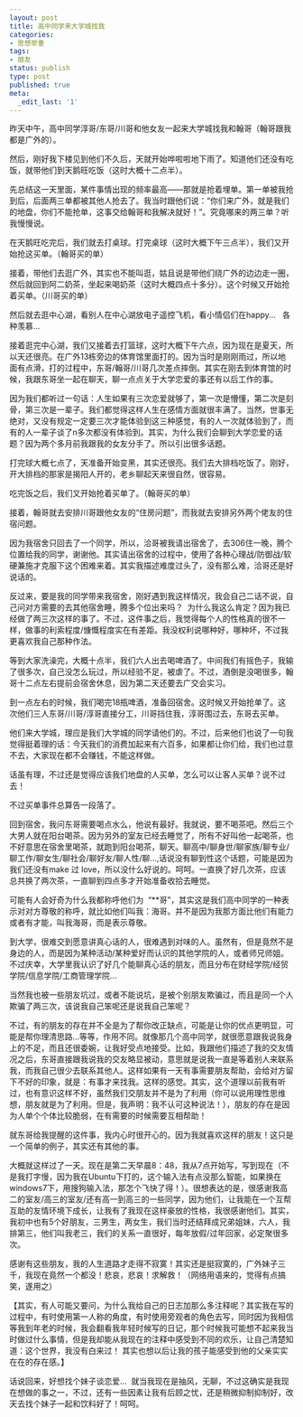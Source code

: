 ```yaml
---
layout: post
title: 高中同学来大学城找我
categories:
- 思想举重
tags:
- 朋友
status: publish
type: post
published: true
meta:
  _edit_last: '1'
---
```

昨天中午，高中同学淳哥/东哥/川哥和他女友一起来大学城找我和翰哥（翰哥跟我都是广外的）。

然后，刚好我下楼见到他们不久后，天就开始哗啦啦地下雨了。知道他们还没有吃饭，就带他们到天鹅旺吃饭（这时大概十二点半）。

先总结这一天里面，某件事情出现的频率最高——那就是抢着埋单。第一单被我抢到后，后面两三单都被其他人抢去了。我当时跟他们说：“你们来广外，就是我们的地盘，你们不能抢单，这事交给翰哥和我解决就好！”。究竟哪来的两三单？听我慢慢说。

在天鹅旺吃完后，我们就去打桌球。打完桌球（这时大概下午三点半），我们又开始抢这买单。（翰哥买的单）

接着，带他们去逛广外，其实也不能叫逛，姑且说是带他们绕广外的边边走一圈，然后就回到阿二奶茶，坐起来喝奶茶（这时大概四点十多分）。这个时候又开始抢着买单。（川哥买的单）

<!--more-->然后就去逛中心湖，看别人在中心湖放电子遥控飞机，看小情侣们在happy...   各种羡慕...

接着逛完中心湖，我们又接着去打篮球，这时大概下午六点，因为现在是夏天，所以天还很亮。在广外13栋旁边的体育馆里面打的。因为当时是刚刚雨过，所以地面有点滑，打的过程中，东哥/翰哥/川哥几次差点摔倒。其实在刚去到体育馆的时候，我跟东哥坐一起在聊天，聊一点点关于大学恋爱的事还有以后工作的事。

因为我们都听过一句话：人生如果有三次恋爱就够了，第一次是懵懂，第二次是刻骨，第三次是一辈子。我们都觉得这样人生在感情方面就很丰满了。当然，世事无绝对，又没有规定一定要三次才能体验到这三种感觉，有的人一次就体验到了，而有的人一辈子谈了n多次都没有体验到。其实，为什么我们会聊到大学恋爱的话题？因为两个多月前我跟我的女友分手了。所以引出很多话题。

打完球大概七点了，天准备开始变黑，其实还很亮。我们去大排档吃饭了。刚好，开大排档的那家是揭阳人开的，老乡聊起天来很自然，很容易。

吃完饭之后，我们又开始抢着买单了。（翰哥买的单）

接着，翰哥就去安排川哥跟他女友的“住房问题”，而我就去安排另外两个佬友的住宿问题。

因为我宿舍只回去了一个同学，所以，洽哥被我请出宿舍了，去306住一晚，腾个位置给我的同学，谢谢他。其实请出宿舍的过程中，使用了各种心理战/防御战/软硬兼施才克服下这个困难来着。其实我描述难度过头了，没有那么难，洽哥还是好说话的。

反过来，要是我的同学带来我宿舍，刚好遇到我这样情况，我会自己二话不说，自己问对方需要的去其他宿舍睡，腾多个位出来吗？  为什么我这么肯定？因为我已经做了两三次这样的事了。不过，这件事之后，我觉得每个人的性格真的很不一样，做事的利索程度/慷慨程度实在有差距。我没权利说哪种好，哪种坏，不过我更喜欢我自己那种作法。

等到大家洗澡完，大概十点半，我们六人出去喝啤酒了。中间我们有摇色子，我输了很多次，自己没怎么玩过，所以经验不足，被虐了。不过，酒倒是没喝很多，翰哥十二点左右提前会宿舍休息，因为第二天还要去广交会实习。

到一点左右的时候，我们喝完18瓶啤酒，准备回宿舍。这时候又开始抢单了。这次他们三人东哥/川哥/淳哥直接分工，川哥挡住我，淳哥围过去，东哥去买单。

他们来大学城，理应是我们大学城的同学请他们的。不过，后来他们也说了一句我觉得挺着理的话：今天我们的消费加起来有六百多，如果都让你们给，我们也过意不去，大家现在都不会赚钱，不能这样做。

话虽有理，不过还是觉得应该我们地盘的人买单，怎么可以让客人买单？说不过去！

不过买单事件总算告一段落了。

回到宿舍，我问东哥需要喝点水么，他说有最好。我就说，要不喝茶吧。然后三个大男人就在阳台喝茶。因为另外的室友已经去睡觉了，所有不好叫他一起喝茶，也不好意思在宿舍里喝茶，就跑到阳台喝茶，聊天。聊高中/聊身世/聊家族/聊专业/聊工作/聊女生/聊社会/聊好友/聊人性/聊...,话说没有聊到性这个话题，可能是因为我们还没有make 过 love，所以没什么好说的。呵呵。一直换了好几次茶，应该总共换了两次茶，一直聊到四点多才开始准备收拾去睡觉。

可能有人会好奇为什么我都称呼他们为  “**哥”，其实这是我们高中同学的一种表示对对方尊敬的称呼，就比如他们叫我：海哥。并不是因为我那方面比他们有能力或者有才能，叫我海哥，而是表示尊敬。

到大学，很难交到愿意讲真心话的人，很难遇到对味的人。虽然有，但是竟然不是身边的人，而是因为某种活动/某种爱好而认识的其他学院的人，或者师兄师姐。不过庆幸，大学里我认识了好几个能聊真心话的朋友，而且分布在财经学院/经贸学院/信息学院/工商管理学院...

当然我也被一些朋友坑过，或者不能说坑，是被个别朋友欺骗过，而且是同一个人欺骗了两三次，该说我自己笨呢还是说我自己笨呢？

不过，有的朋友的存在并不全是为了帮你改正缺点，可能是让你的优点更明显，可能是帮你理清思路...等等，作用不同。就像那几个高中同学，就很愿意跟我说我身上的不足，而且还很委婉，让我好受点地接受。比如，我跟他们描述了我的交友情况之后，东哥直接跟我说我的交友略显被动，意思就是说我一直是等着别人来联系我，而我自己很少去联系其他人。这样如果有一天有事需要朋友帮助，会给对方留下不好的印象，就是：有事才来找我。这样的感觉。其实，这个道理以前我有听过，也有意识这样不好，虽然我们交朋友并不是为了利用（你可以说用理性思维想，朋友就是为了利用。但是，我声明：我不认可这种说法！），朋友的存在是因为人单个个体比较脆弱，在有需要的时候需要互相帮助！

就东哥给我提醒的这件事，我内心时很开心的。因为我就喜欢这样的朋友！这只是一个简单的例子，其实还有其他的事。

大概就这样过了一天。现在是第二天早晨8：48，我从7点开始写，写到现在（不是我打字慢，因为我在Ubuntu下打的，这个输入法有点没那么智能，如果换在windows7下，用搜狗输入法，那怎个飞快了得！）。很想表达的是，很感谢我高二的室友/高三的室友/还有高一到高三的一些同学，因为他们，让我能在一个互帮互助的友情环境下成长，让我有了我现在这样豪放的性格，我很感谢他们。其实，我初中也有5个好朋友，三男生，两女生，我们当时还结拜成兄弟姐妹，六人，我排第三，他们叫我老三，我们的关系一直很好，每年放假/过年回家，必定聚很多次。

感谢有这些朋友，我的人生道路才走得不寂寞！其实还是挺寂寞的，广外妹子三千，我现在竟然一个都没！悲哀，悲哀！求解救！（网络用语来的，觉得有点搞笑，遂用之）

【其实，有人可能又要问，为什么我给自己的日志加那么多注释呢？其实我在写的过程中，有时使用第一人称的角度，有时使用旁观者的角色去写，同时因为我相信等我到年老的时候，我会翻看我年轻时候写的日记，那个时候我可能想不起来我当时做过什么事情，但是我却能从我现在的注释中感受到不同的欢乐，让自己清楚知道：这个世界，我没有白来过！ 其实也想以后让我的孩子能感受到他的父亲实实在在的存在感。】

话说回来，好想找个妹子谈恋爱...  就当我现在是抽风，无聊，不过这确实是我现在想做的事之一，不过，还有一些因素让我有后顾之忧，还是稍微抑制抑制好，改天去找个妹子一起和饮料好了！呵呵。




